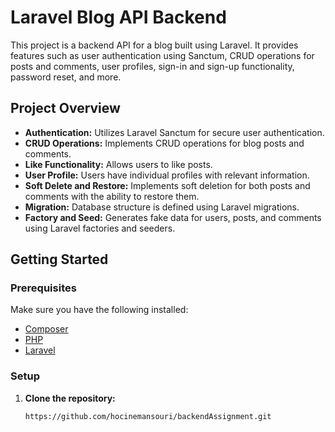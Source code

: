 # Laravel Blog API Backend

This project is a backend API for a blog built using Laravel. It provides features such as user authentication using Sanctum, CRUD operations for posts and comments, user profiles, sign-in and sign-up functionality, password reset, and more.

## Project Overview

- **Authentication:** Utilizes Laravel Sanctum for secure user authentication.
- **CRUD Operations:** Implements CRUD operations for blog posts and comments.
- **Like Functionality:** Allows users to like posts.
- **User Profile:** Users have individual profiles with relevant information.
- **Soft Delete and Restore:** Implements soft deletion for both posts and comments with the ability to restore them.
- **Migration:** Database structure is defined using Laravel migrations.
- **Factory and Seed:** Generates fake data for users, posts, and comments using Laravel factories and seeders.

## Getting Started

### Prerequisites

Make sure you have the following installed:

- [Composer](https://getcomposer.org/)
- [PHP](https://www.php.net/)
- [Laravel](https://laravel.com/docs/8.x/installation)

### Setup

1. **Clone the repository:**

   ```bash
   https://github.com/hocinemansouri/backendAssignment.git